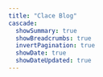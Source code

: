 ```yaml
---
title: "Clace Blog"
cascade:
  showSummary: true
  showBreadcrumbs: true
  invertPagination: true
  showDate: true
  showDateUpdated: true
---
```

